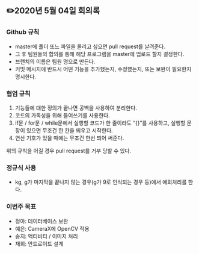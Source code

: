 ## ✏️2020년 5월 04일 회의록

### Github 규칙
- master에 폴더 또느 파일을 올리고 싶으면 pull request를 날려준다.
- 그 후 팀원들의 합의를 통해 해당 프로그램을 master에 업로드 할지 결정한다.
- 브랜치의 이름은 팀원 명으로 만든다. 
- 커밋 메시지에 반드시 어떤 기능을 추가했는지, 수정헀는지, 또는 보완이 필요한지 명시한다.

### 협업 규칙
1.	기능들에 대한 정의가 끝나면 공백을 사용하여 분리한다. 
2.	코드의 가독성을 위해 들여쓰기를 사용한다. 
3.	if문 / for문 / while문에서 실행할 코드가 한 줄이라도 “{}”를 사용하고, 실행할 문장이 있으면 무조건 한 칸을 띄우고 시작한다.
4.	연산 기호가 있을 때에는 무조건 한번 띄어 써준다. 

위의 규칙을 어길 경우 pull request를 거부 당할 수 있다. 

### 정규식 사용
- kg, g가 마지막을 끝나지 않는 경우(g가 9로 인식되는 경우 등)에서 예외처리를 한다.

### 이번주 목표
- 정아: 데이터베이스 보완
- 예은: CameraX에 OpenCV 적용
- 승지: 액티비티 / 이미지 처리
- 재희: 안드로이드 설계
